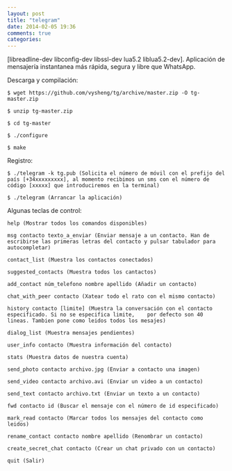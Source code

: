 ```yaml
---
layout: post
title: "telegram"
date: 2014-02-05 19:36
comments: true
categories: 
---
```

[libreadline-dev libconfig-dev libssl-dev lua5.2 liblua5.2-dev]. Aplicación de mensajería instantanea más rápida, segura y libre que WhatsApp.

Descarga y compilación:

	$ wget https://github.com/vysheng/tg/archive/master.zip -O tg-master.zip 

	$ unzip tg-master.zip

	$ cd tg-master

	$ ./configure

	$ make

Registro:

	$ ./telegram -k tg.pub (Solicita el número de móvil con el prefijo del país [+34xxxxxxxxx], al momento recibimos un sms con el número de código [xxxxx] que introduciremos en la terminal)

	$ ./telegram (Arrancar la aplicación)

Algunas teclas de control:

	help (Mostrar todos los comandos disponibles)

	msg contacto texto_a_enviar (Enviar mensaje a un contacto. Han de escribirse las primeras letras del contacto y pulsar tabulador para autocompletar)

	contact_list (Muestra los contactos conectados)

	suggested_contacts (Muestra todos los cantactos)

	add_contact núm_telefono nombre apellido (Añadir un contacto)

	chat_with_peer contacto (Xatear todo el rato con el mismo contacto)

	history contacto [limite] (Muestra la conversación con el contacto especificado. Si no se especifica limite,    por defecto son 40 lineas. Tambien pone como leidos todos los mesajes)

	dialog_list (Muestra mensajes pendientes)

	user_info contacto (Muestra información del contacto)

	stats (Muestra datos de nuestra cuenta)

	send_photo contacto archivo.jpg (Enviar a contacto una imagen)

	send_video contacto archivo.avi (Enviar un video a un contacto)

	send_text contacto archivo.txt (Enviar un texto a un contacto)

	fwd contacto id (Buscar el mensaje con el número de id especificado)

	mark_read contacto (Marcar todos los mensajes del contacto como leidos)

	rename_contact contacto nombre apellido (Renombrar un contacto)

	create_secret_chat contacto (Crear un chat privado con un contacto)

	quit (Salir)


